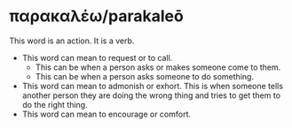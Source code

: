# παρακαλέω/parakaleō
This word is an action. It is a verb.

* This word can mean to request or to call.
    * This can be when a person asks or makes someone come to them.
    * This can be when a person asks someone to do something.
* This word can mean to admonish or exhort. This is when someone tells another person they are doing the wrong thing and tries to get them to do the right thing.
* This word can mean to encourage or comfort.
